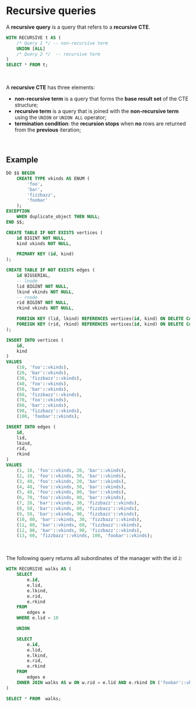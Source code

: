 # Recursive queries
A **recursive query** is a query that refers to a **recursive CTE**.<br>

```sql
WITH RECURSIVE t AS (
    /* Query 1 */ -- non-recursive term
    UNION [ALL]
    /* Query 2 */  -- recursive term
)
SELECT * FROM t;
```

<br>

A **recursive CTE** has three elements:
- **non-recursive term** is a query that forms the **base result set** of the CTE structure;
- **recursive term** is a query that is joined with the **non-recursive term** using the `UNION` or `UNION ALL` operator;
- **termination condition**: the **recursion stops** when **no** rows are returned from the **previous** iteration;

<br>

## Example
```sql
DO $$ BEGIN
    CREATE TYPE vkinds AS ENUM (
        'foo',
        'bar',
        'fizzbazz',
        'foobar'
    );
EXCEPTION
    WHEN duplicate_object THEN NULL;
END $$;

CREATE TABLE IF NOT EXISTS vertices (
    id BIGINT NOT NULL,
    kind vkinds NOT NULL,

    PRIMARY KEY (id, kind)
);

CREATE TABLE IF NOT EXISTS edges (
    id BIGSERIAL,
    -- lnode
    lid BIGINT NOT NULL,
    lkind vkinds NOT NULL,
    -- rnode
    rid BIGINT NOT NULL,
    rkind vkinds NOT NULL,

    FOREIGN KEY (lid, lkind) REFERENCES vertices(id, kind) ON DELETE CASCADE,
    FOREIGN KEY (rid, rkind) REFERENCES vertices(id, kind) ON DELETE CASCADE
);

INSERT INTO vertices (
    id,
    kind
)
VALUES
    (10, 'foo'::vkinds),
    (20, 'bar'::vkinds),
    (30, 'fizzbazz'::vkinds),
    (40, 'foo'::vkinds),
    (50, 'bar'::vkinds),
    (60, 'fizzbazz'::vkinds),
    (70, 'foo'::vkinds),
    (80, 'bar'::vkinds),
    (90, 'fizzbazz'::vkinds),
    (100, 'foobar'::vkinds);

INSERT INTO edges (
    id,
    lid,
    lkind,
    rid,
    rkind
)
VALUES
    (1, 10, 'foo'::vkinds, 20, 'bar'::vkinds),
    (2, 10, 'foo'::vkinds, 50, 'bar'::vkinds),
    (3, 40, 'foo'::vkinds, 20, 'bar'::vkinds),
    (4, 40, 'foo'::vkinds, 50, 'bar'::vkinds),
    (5, 40, 'foo'::vkinds, 80, 'bar'::vkinds),
    (6, 70, 'foo'::vkinds, 80, 'bar'::vkinds),
    (7, 20, 'bar'::vkinds, 30, 'fizzbazz'::vkinds),
    (8, 50, 'bar'::vkinds, 60, 'fizzbazz'::vkinds),
    (9, 50, 'bar'::vkinds, 90, 'fizzbazz'::vkinds),
    (10, 80, 'bar'::vkinds, 30, 'fizzbazz'::vkinds),
    (11, 80, 'bar'::vkinds, 60, 'fizzbazz'::vkinds),
    (12, 80, 'bar'::vkinds, 90, 'fizzbazz'::vkinds),
    (13, 60, 'fizzbazz'::vkinds, 100, 'foobar'::vkinds);
```

<br>

The following query returns all subordinates of the manager with the id `2`:
```sql
WITH RECURSIVE walks AS (
    SELECT
        e.id,
        e.lid,
        e.lkind,
        e.rid,
        e.rkind
    FROM
        edges e
    WHERE e.lid = 10

    UNION

    SELECT
        e.id,
        e.lid,
        e.lkind,
        e.rid,
        e.rkind
    FROM
        edges e
    INNER JOIN walks AS w ON w.rid = e.lid AND e.rkind IN ('foobar'::vkinds, 'fizzbazz'::vkinds)
)

SELECT * FROM  walks;
```